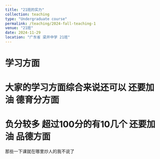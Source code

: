 ```yaml
---
title: "21班的实力"
collection: teaching
type: "Undergraduate course"
permalink: /teaching/2024-fall-teaching-1
venue: "21班"
date: 2024-11-29
location: "广东省 梁开中学 21班"
---
```




学习方面
======
大家的学习方面综合来说还可以 还要加油
德育分方面
======
负分较多 超过100分的有10几个 还要加油
品德方面
======
那些一下课就在哪里炒人的我不说了
